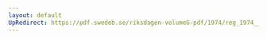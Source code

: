 ```yaml
---
layout: default
UpRedirect: https://pdf.swedeb.se/riksdagen-volumeG-pdf/1974/reg_1974__reg_02.pdf
---
```


